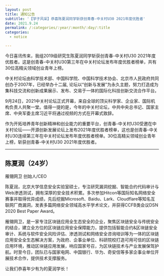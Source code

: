 ```yaml
---
layout: post
title: 通知公告
subtitle: '【学子风采】恭喜陈夏润同学斩获创青春-中关村U30 2021年度优胜者'
date: 2021.9.24
permalink: /:categories/:year/:month/:day/:title
categories:
  - notice

---
```


今日喜讯传来，我组2019级研究生陈夏润同学斩获创青春-中关村U30 2021年度优胜者。这是创青春-中关村U30第三年在中关村论坛发布年度优胜者榜单，共有30位高精尖领域创业青年上榜。

中关村论坛由科学技术部、中国科学院、中国科学技术协会、北京市人民政府共同创办于2007年，已经举办十二届, 论坛以“创新与发展”为永久主题，努力打造成为集科技交流和创新成果展示、发布、交易于一体的国际化科技创新交流合作平台。

9月24日，2021中关村论坛正式开幕，来自全球的顶尖科学家、企业家、国际机构负责人共聚一堂。值得一提的是，今年的中关村论坛，中共中央总书记、国家主席、中央军委主席习近平将通过视频的方式在开幕式致辞。

作为开拓培养青年创新精神和创业能力的重要平台，创青春-中关村U30受邀在中关村论坛——开源创新发展论坛上发布2021年度优胜者榜单，这也是创青春-中关村U30连续第三年在中关村论坛发布年度优胜者榜单。30位高精尖领域创业青年上榜，斩获创青春-中关村U30 2021年度优胜者。

-----

## 陈夏润（24岁）

雁翎网卫  创始人/CEO

陈夏润，北京大学信息安全实验室硕士，专注研究漏洞挖掘、智能合约代码审计与Web渗透测试，拥有深厚的安全技术积累。多次参加Hitcon等国际知名网络安全赛事并取得优异成绩，先后挖掘Microsoft、Baidu、Lark、Cloudflare等知名互联网厂商漏洞，发表多篇网络安全领域高水平学术论文，并获得CCFB类会议DSN 2020 Best Paper Award。

雁翎网卫，是一家专注区块链应用全生态安全的企业，聚焦区块链安全与传统安全的结合，建立全方位的区块链应用安全保障能力，提供包括智能合约&区块链安全审计、系统与软件安全风险评估、渗透测试和网络安全咨询培训等为一体的区块链应用安全全生态解决方案，为政府、企事业单位、科研院校打造可用可信的区块链应用环境，推动区块链应用发展，响应国家号召，为区块链技术与产业发展保驾护航。时至今日，团队已与国家电网、中国银行、华为、奇安信等多家企事业单位开展技术合作，提供技术支撑服务。

让我们恭喜年少有为的夏润学长！